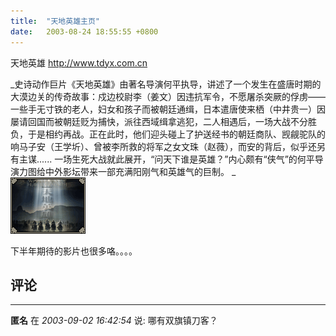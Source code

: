 ```yaml
---
title:  "天地英雄主页"
date:   2003-08-24 18:55:55 +0800
---
```


天地英雄 http://www.tdyx.com.cn   

_史诗动作巨片《天地英雄》由著名导演何平执导，讲述了一个发生在盛唐时期的大漠边关的传奇故事：戍边校尉李（姜文）因违抗军令，不愿屠杀突厥的俘虏――一些手无寸铁的老人，妇女和孩子而被朝廷通缉，日本遣唐使来栖（中井贵一）因屡请回国而被朝廷贬为捕快，派往西域缉拿逃犯，二人相遇后，一场大战不分胜负，于是相约再战。正在此时，他们迎头碰上了护送经书的朝廷商队、觊觎驼队的响马子安（王学圻）、曾被李所救的将军之女文珠（赵薇），而安的背后，似乎还另有主谋...... 一场生死大战就此展开，“问天下谁是英雄？”内心颇有“侠气”的何平导演力图给中外影坛带来一部充满阳刚气和英雄气的巨制。 _  
![](/images/2011/movie/tdyx.gif)  

下半年期待的影片也很多咯。。。。  


## 评论

*****
**匿名** 在 *2003-09-02 16:42:54* 说: 哪有双旗镇刀客？


